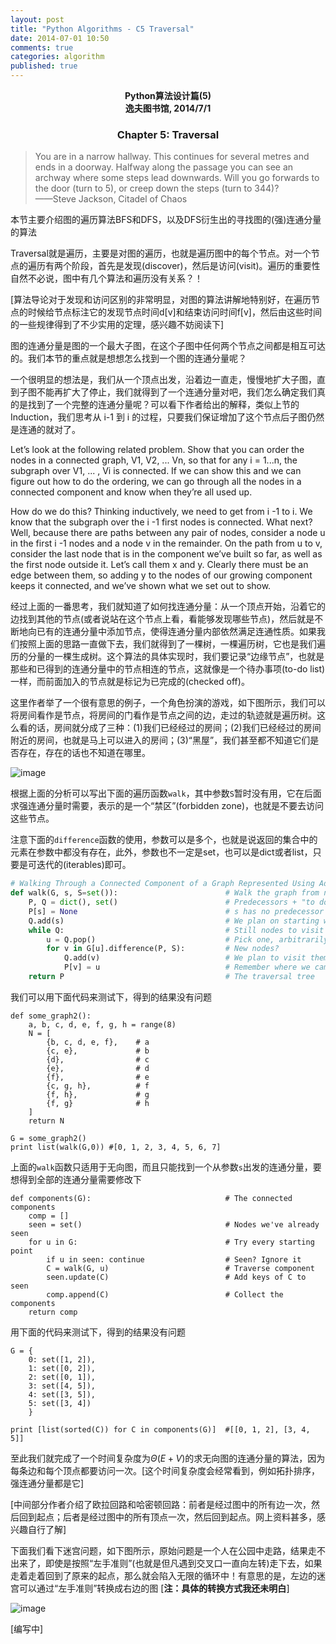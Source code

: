 ```yaml
---
layout: post
title: "Python Algorithms - C5 Traversal"
date: 2014-07-01 10:50
comments: true
categories: algorithm
published: true
---
```


**<center>Python算法设计篇(5)</center>**
**<center>逸夫图书馆, 2014/7/1</center>**

### <center>Chapter 5: Traversal</center>

> You are in a narrow hallway. This continues for several metres and ends in a doorway. Halfway along the passage you can see an archway where some steps lead downwards. Will you go forwards to the door (turn to 5), or creep down the steps (turn to 344)?      
  ——Steve Jackson, Citadel of Chaos

本节主要介绍图的遍历算法BFS和DFS，以及DFS衍生出的寻找图的(强)连通分量的算法

Traversal就是遍历，主要是对图的遍历，也就是遍历图中的每个节点。对一个节点的遍历有两个阶段，首先是发现(discover)，然后是访问(visit)。遍历的重要性自然不必说，图中有几个算法和遍历没有关系？！

[算法导论对于发现和访问区别的非常明显，对图的算法讲解地特别好，在遍历节点的时候给节点标注它的发现节点时间d[v]和结束访问时间f[v]，然后由这些时间的一些规律得到了不少实用的定理，感兴趣不妨阅读下]

图的连通分量是图的一个最大子图，在这个子图中任何两个节点之间都是相互可达的。我们本节的重点就是想想怎么找到一个图的连通分量呢？

一个很明显的想法是，我们从一个顶点出发，沿着边一直走，慢慢地扩大子图，直到子图不能再扩大了停止，我们就得到了一个连通分量对吧，我们怎么确定我们真的是找到了一个完整的连通分量呢？可以看下作者给出的解释，类似上节的Induction，我们思考从 i-1 到 i 的过程，只要我们保证增加了这个节点后子图仍然是连通的就对了。

Let’s look at the following related problem. Show that you can order the nodes in a connected graph, V1, V2, ... Vn, so that for any i = 1...n, the subgraph over V1, ... , Vi is connected. If we can show this and we can figure out how to do the ordering, we can go through all the nodes in a connected component and know when they’re all used up.

How do we do this? Thinking inductively, we need to get from i -1 to i. We know that the subgraph over the i -1 first nodes is connected. What next? Well, because there are paths between any pair of nodes, consider a node u in the first i -1 nodes and a node v in the remainder. On the path from u to v, consider the last node that is in the component we’ve built so far, as well as the first node outside it. Let’s call them x and y. Clearly there must be an edge between them, so adding y to the nodes of our growing component keeps it connected, and we’ve shown what we set out to show.

经过上面的一番思考，我们就知道了如何找连通分量：从一个顶点开始，沿着它的边找到其他的节点(或者说站在这个节点上看，看能够发现哪些节点)，然后就是不断地向已有的连通分量中添加节点，使得连通分量内部依然满足连通性质。如果我们按照上面的思路一直做下去，我们就得到了一棵树，一棵遍历树，它也是我们遍历的分量的一棵生成树。这个算法的具体实现时，我们要记录“边缘节点”，也就是那些和已得到的连通分量中的节点相连的节点，这就像是一个待办事项(to-do list)一样，而前面加入的节点就是标记为已完成的(checked off)。

这里作者举了一个很有意思的例子，一个角色扮演的游戏，如下图所示，我们可以将房间看作是节点，将房间的门看作是节点之间的边，走过的轨迹就是遍历树。这么看的话，房间就分成了三种：(1)我们已经经过的房间；(2)我们已经经过的房间附近的房间，也就是马上可以进入的房间；(3)“黑屋”，我们甚至都不知道它们是否存在，存在的话也不知道在哪里。

![image](http://hujiaweibujidao.github.io/images/algos/dungeon.png)

根据上面的分析可以写出下面的遍历函数`walk`，其中参数`S`暂时没有用，它在后面求强连通分量时需要，表示的是一个“禁区”(forbidden zone)，也就是不要去访问这些节点。

注意下面的`difference`函数的使用，参数可以是多个，也就是说返回的集合中的元素在参数中都没有存在，此外，参数也不一定是set，也可以是dict或者list，只要是可迭代的(iterables)即可。

```python
# Walking Through a Connected Component of a Graph Represented Using Adjacency Sets
def walk(G, s, S=set()):                        # Walk the graph from node s
    P, Q = dict(), set()                        # Predecessors + "to do" queue
    P[s] = None                                 # s has no predecessor
    Q.add(s)                                    # We plan on starting with s
    while Q:                                    # Still nodes to visit
        u = Q.pop()                             # Pick one, arbitrarily
        for v in G[u].difference(P, S):         # New nodes?
            Q.add(v)                            # We plan to visit them!
            P[v] = u                            # Remember where we came from
    return P                                    # The traversal tree
```

我们可以用下面代码来测试下，得到的结果没有问题

```
def some_graph2():
    a, b, c, d, e, f, g, h = range(8)
    N = [
        {b, c, d, e, f},    # a
        {c, e},             # b
        {d},                # c
        {e},                # d
        {f},                # e
        {c, g, h},          # f
        {f, h},             # g
        {f, g}              # h
    ]
    return N
    
G = some_graph2()
print list(walk(G,0)) #[0, 1, 2, 3, 4, 5, 6, 7]
```

上面的`walk`函数只适用于无向图，而且只能找到一个从参数`s`出发的连通分量，要想得到全部的连通分量需要修改下

```
def components(G):                              # The connected components
    comp = []
    seen = set()                                # Nodes we've already seen
    for u in G:                                 # Try every starting point
        if u in seen: continue                  # Seen? Ignore it
        C = walk(G, u)                          # Traverse component
        seen.update(C)                          # Add keys of C to seen
        comp.append(C)                          # Collect the components
    return comp
```

用下面的代码来测试下，得到的结果没有问题

```
G = {
    0: set([1, 2]),
    1: set([0, 2]),
    2: set([0, 1]),
    3: set([4, 5]),
    4: set([3, 5]),
    5: set([3, 4])
    }

print [list(sorted(C)) for C in components(G)]  #[[0, 1, 2], [3, 4, 5]]
```

至此我们就完成了一个时间复杂度为$\Theta(E+V)$的求无向图的连通分量的算法，因为每条边和每个顶点都要访问一次。[这个时间复杂度会经常看到，例如拓扑排序，强连通分量都是它]

[中间部分作者介绍了欧拉回路和哈密顿回路：前者是经过图中的所有边一次，然后回到起点；后者是经过图中的所有顶点一次，然后回到起点。网上资料甚多，感兴趣自行了解]

下面我们看下迷宫问题，如下图所示，原始问题是一个人在公园中走路，结果走不出来了，即使是按照“左手准则”(也就是但凡遇到交叉口一直向左转)走下去，如果走着走着回到了原来的起点，那么就会陷入无限的循环中！有意思的是，左边的迷宫可以通过“左手准则”转换成右边的图
[**注：具体的转换方式我还未明白**]

![image](http://hujiaweibujidao.github.io/images/algos/maze.png)




[编写中]







